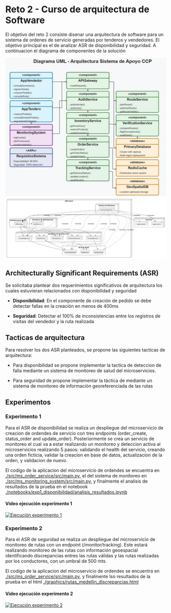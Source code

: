 # Reto 2 - Curso de arquitectura de Software
El objetivo del reto 2 consiste disenar una arquitectura de software para un sistema de ordenes de servicio generadas por tenderos y vendedores. El objetivo principal es el de analizar ASR de disponibilidad y seguridad. A continuacion el diagrama de componentes de la solución

![Diagrama de componentes](img/DiagramaComponentes.png)
![Diaframa de despliegue](img/DiagramaDespliegue.png)

## Architecturally Significant Requirements (ASR)

Se solicitaba plantear dos requerimientos significativos de arquitectura los cuales estuvieran relacionados con disponibilidad y seguridad

- **Disponibilidad**: En el componente de creación de pedido se debe detectar fallas en la creación en menos de 400ms

- **Seguridad**: Detectar el 100% de inconsistencias entre los registros de visitas del vendedor y la ruta realizada

## Tacticas de arquitectura 
Para resolver los dos ASR planteados, se propone las siguientes tacticas de arquitectura:

- Para disponibilidad se propone implementar la tactica de deteccion de falla mediante un sistema de monitoreo de salud del microservicios.

- Para seguridad de propone implementar la táctica de mediante un sistema de monitoreo de información georeferenciada de las rutas 

## Experimentos
### Experimento 1

Para el ASR de disponibilidad se realiza un despliegue del microservicio de creacion de ordendes de servicio con tres endpoints (order_create, status_order and update_order). Posteriormente se crea un servicio de monitoreo el cual va a estar realizando un monitoreo y deteccion activa al microservicios realizando 5 pasos: validando el health del servicio, creando una orden ficticia, validar la creacion en base de datos, actualizacion de la orden, y validacion de nuevo. 

El codigo de la aplicacion del microservicio de ordendes se encuentra en [./src/ms_order_service/src/main.py](./src/ms_order_service/src/main.py), el del sistema de monitoreo en [./src/ms_monitoring_system/src/main.py](./src/ms_monitoring_system/src/main.py), y finalmente el analisis de resultados de la prueba en el notebook [./notebooks/exp1_disponibilidad/analisis_resultados.ipynb](./notebooks/exp1_disponibilidad/analisis_resultados.ipynb)

#### Video ejecución experimento 1

[![Ejecución experimento 1](https://img.youtube.com/vi/Bss0Ou5ehy4/maxresdefault.jpg)](https://www.youtube.com/watch?v=Bss0Ou5ehy4 "Ejecución experimento 1")


### Experimento 2

Para el ASR de seguridad se realiza un despliegue del microservicio de monitoreo de rutas con un endpoint (/monitor/tracking). Este estará realizando monitoreo de las rutas con información geoespacial identificando discrepancias entres las rutas válidas y las rutas realizadas por los conductores, con un umbral de 500 mts. 

El codigo de la aplicacion del microservicio de ordendes se encuentra en [./src/ms_order_service/src/main.py](./src/ms_order_service/src/main_tracking.py), y finalmente  lso resultados de la prueba en el html [./graphics/rutas_medellin_discrepancias.html](./graphics/rutas_medellin_discrepancias.html)


#### Video ejecución experimento 2

[![Ejecución experimento 2](https://img.youtube.com/vi/wDrZvxps5xY/maxresdefault.jpg)](https://www.youtube.com/watch?v=wDrZvxps5xY "Ejecución experimento 2")